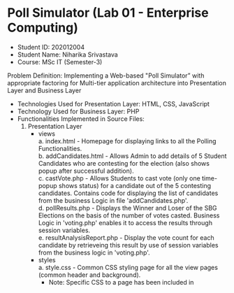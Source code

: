 # Poll Simulator (Lab 01 - Enterprise Computing)
- Student ID: 202012004
- Student Name: Niharika Srivastava
- Course: MSc IT (Semester-3)

Problem Definition: Implementing a Web-based "Poll Simulator” with appropriate factoring for Multi-tier application architecture into Presentation Layer and Business Layer

- Technologies Used for Presentation Layer: HTML, CSS, JavaScript
- Technology Used for Business Layer: PHP
- Functionalities Implemented in Source Files:
  1) Presentation Layer <br>
     - views <br>
      a. index.html - Homepage for displaying links to all the Polling Functionalities. <br>
      b. addCandidates.html - Allows Admin to add details of 5 Student Candidates who are contesting for the election (also shows popup after successful addition). <br>
      c. castVote.php - Allows Students to cast vote (only one time- popup shows status) for a candidate out of the 5 contesting candidates. Contains code for displaying the 
         list of candidates from the business Logic in file 'addCandidates.php'. <br>
      d. pollResults.php - Displays the Winner and Loser of the SBG Elections on the basis of the number of votes casted. Business Logic in 'voting.php' enables it to access the
         results through session variables. <br>
      e. resultAnalysisReport.php - Display the vote count for each candidate by retrieveing this result by use of session variables from the business logic in 'voting.php'. <br>
     - styles <br>
      a. style.css - Common CSS styling page for all the view pages (common header and background). <br>
        - Note: Specific CSS to a page has been included in <style> tag of its view page (pollResults.php, resultAnalysisReport.php). <br>
     - images (Contains image file for DAIICT Logo) <br> 
   2) Business Layer <br>
     - addCandidates.php - Uses Session and Session variables to store form data which contains details of all Candidates (ID,Name). <br>
       getID() function stores all 5 Candidate IDs and getName() function stores all Candidate Names in respective Session array variables. <br> 
       The setVotes() function initializes vote count and voters as 0 and empty respectively, for all new candidates when they are added. <br>
     - voting.php - Contains main business logic (through use of sessions) for counting of votes, storing IDs of voters (to check each time whether they are trying to vote more than once and not allowing them to do so),
       computing winner through getWinner() and loser through getLoser() functions (inside these two functions, built in max() and min() function and then array_search() function has been used to find the index of the candidate who got maximum and minimum votes). <br>
      - Note: I used Sessions in PHP for storing computed data for passing to views because session variables stores user information across multiple pages and by default, they last until the user closes the browser. <br>
- Screenshots - this folder contains all screenshots of the application and displays its entire working and all functionalitites.
          
